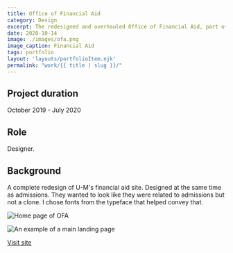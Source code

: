```yaml
---
title: Office of Financial Aid
category: Design
excerpt: The redesigned and overhauled Office of Financial Aid, part of the Admissions design system.
date: 2020-10-14
image: ./images/ofa.png
image_caption: Financial Aid
tags: portfolio
layout: 'layouts/portfolioItem.njk'
permalink: "work/{{ title | slug }}/"
---
```


## Project duration

October 2019 - July 2020

## Role

Designer.

## Background

A complete redesign of U-M's financial aid site. Designed at the same time as admissions. They wanted to look like they were related to admissions but not a clone. I chose fonts from the typeface that helped convey that.

![Home page of OFA](/images/ofa-home.jpg)

![An example of a main landing page](/images/ofa-landing.jpg)

[Visit site](https://finaid.umich.edu/)
